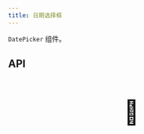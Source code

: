 ```yaml
---
title: 日期选择框
---
```


`DatePicker` 组件。

## API

<div style="padding: 40px 0;font-size: 48px; text-align: center;">🚧</div>
